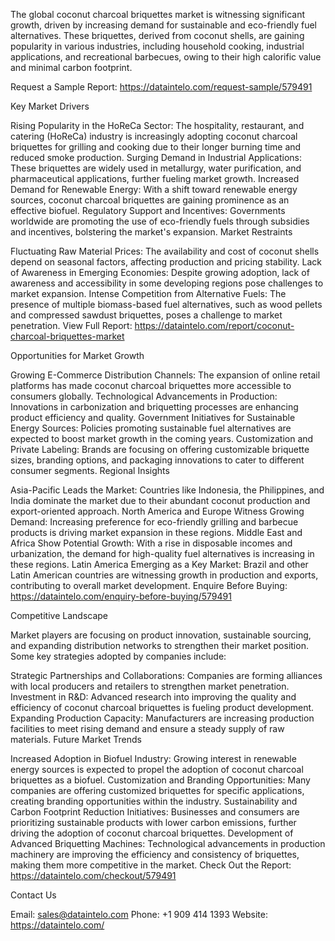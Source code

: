 The global coconut charcoal briquettes market is witnessing significant growth, driven by increasing demand for sustainable and eco-friendly fuel alternatives. These briquettes, derived from coconut shells, are gaining popularity in various industries, including household cooking, industrial applications, and recreational barbecues, owing to their high calorific value and minimal carbon footprint.

Request a Sample Report: https://dataintelo.com/request-sample/579491

Key Market Drivers

Rising Popularity in the HoReCa Sector: The hospitality, restaurant, and catering (HoReCa) industry is increasingly adopting coconut charcoal briquettes for grilling and cooking due to their longer burning time and reduced smoke production.
Surging Demand in Industrial Applications: These briquettes are widely used in metallurgy, water purification, and pharmaceutical applications, further fueling market growth.
Increased Demand for Renewable Energy: With a shift toward renewable energy sources, coconut charcoal briquettes are gaining prominence as an effective biofuel.
Regulatory Support and Incentives: Governments worldwide are promoting the use of eco-friendly fuels through subsidies and incentives, bolstering the market's expansion.
Market Restraints

Fluctuating Raw Material Prices: The availability and cost of coconut shells depend on seasonal factors, affecting production and pricing stability.
Lack of Awareness in Emerging Economies: Despite growing adoption, lack of awareness and accessibility in some developing regions pose challenges to market expansion.
Intense Competition from Alternative Fuels: The presence of multiple biomass-based fuel alternatives, such as wood pellets and compressed sawdust briquettes, poses a challenge to market penetration.
View Full Report: https://dataintelo.com/report/coconut-charcoal-briquettes-market

Opportunities for Market Growth

Growing E-Commerce Distribution Channels: The expansion of online retail platforms has made coconut charcoal briquettes more accessible to consumers globally.
Technological Advancements in Production: Innovations in carbonization and briquetting processes are enhancing product efficiency and quality.
Government Initiatives for Sustainable Energy Sources: Policies promoting sustainable fuel alternatives are expected to boost market growth in the coming years.
Customization and Private Labeling: Brands are focusing on offering customizable briquette sizes, branding options, and packaging innovations to cater to different consumer segments.
Regional Insights

Asia-Pacific Leads the Market: Countries like Indonesia, the Philippines, and India dominate the market due to their abundant coconut production and export-oriented approach.
North America and Europe Witness Growing Demand: Increasing preference for eco-friendly grilling and barbecue products is driving market expansion in these regions.
Middle East and Africa Show Potential Growth: With a rise in disposable incomes and urbanization, the demand for high-quality fuel alternatives is increasing in these regions.
Latin America Emerging as a Key Market: Brazil and other Latin American countries are witnessing growth in production and exports, contributing to overall market development.
Enquire Before Buying: https://dataintelo.com/enquiry-before-buying/579491

Competitive Landscape

Market players are focusing on product innovation, sustainable sourcing, and expanding distribution networks to strengthen their market position. Some key strategies adopted by companies include:

Strategic Partnerships and Collaborations: Companies are forming alliances with local producers and retailers to strengthen market penetration.
Investment in R&D: Advanced research into improving the quality and efficiency of coconut charcoal briquettes is fueling product development.
Expanding Production Capacity: Manufacturers are increasing production facilities to meet rising demand and ensure a steady supply of raw materials.
Future Market Trends

Increased Adoption in Biofuel Industry: Growing interest in renewable energy sources is expected to propel the adoption of coconut charcoal briquettes as a biofuel.
Customization and Branding Opportunities: Many companies are offering customized briquettes for specific applications, creating branding opportunities within the industry.
Sustainability and Carbon Footprint Reduction Initiatives: Businesses and consumers are prioritizing sustainable products with lower carbon emissions, further driving the adoption of coconut charcoal briquettes.
Development of Advanced Briquetting Machines: Technological advancements in production machinery are improving the efficiency and consistency of briquettes, making them more competitive in the market.
Check Out the Report: https://dataintelo.com/checkout/579491

Contact Us

Email: sales@dataintelo.com
Phone: +1 909 414 1393
Website: https://dataintelo.com/
